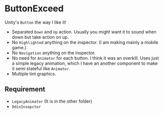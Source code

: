 # ButtonExceed

Unity's `Button` the way I like it!

- Separated `Down` and `Up` action. Usually you might want it to sound when down but take action on up. 
- No `Highlighted` anything on the inspector. (I am making mainly a mobile game.)
- No `Navigation` anything on the inspector.
- No need for `Animator` for each button. I think it was an overkill. Uses just a simple legacy animation, which I have an another component to make it semi stateful like `Animator`.
- Multiple tint graphics.

## Requirement

- `LegacyAnimator` (It is in the other folder)
- `OdinInsepctor`